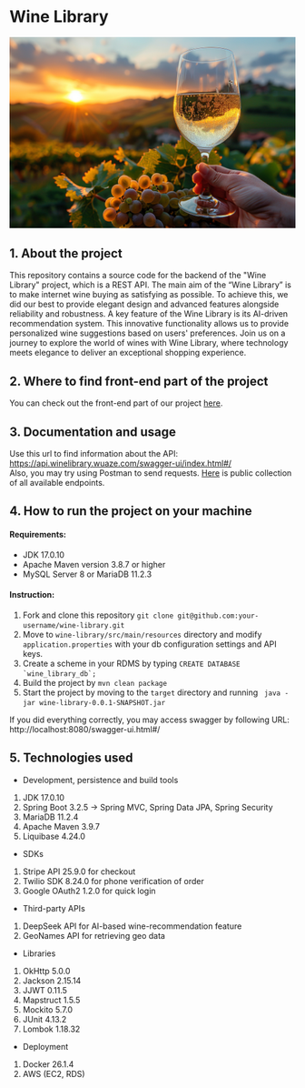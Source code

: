 # Wine Library
![](https://raw.githubusercontent.com/YaroslavRadevychVynnytskyi/content-wine-library/main/backend-readme-pics/main-pic-1.jpeg)

## 1. About the project
This repository contains a source code for the backend of the "Wine Library" project,
which is a REST API. The main aim of the “Wine Library” is to make internet wine 
buying as satisfying as possible. To achieve this, we did our best to provide elegant design and advanced features 
alongside reliability and robustness. 
A key feature of the Wine Library is its AI-driven recommendation system. This innovative 
functionality allows us to provide personalized wine suggestions based on users' 
preferences. Join us on a journey to explore the world of wines with Wine Library, 
where technology meets elegance to deliver an exceptional shopping experience.

## 2. Where to find front-end part of the project
You can check out the front-end part of our project [here](https://github.com/BodyaRespect/wine-library).

## 3. Documentation and usage
Use this url to find information about the API:
https://api.winelibrary.wuaze.com/swagger-ui/index.html#/  
Also, you may try using Postman to send requests. [Here](https://web.postman.co/workspace/bbc70790-d1bb-4376-989e-8b0901791111) 
is public collection of all available endpoints.

## 4. How to run the project on your machine
#### Requirements:
* JDK 17.0.10
* Apache Maven version 3.8.7 or higher
* MySQL Server 8 or MariaDB 11.2.3
#### Instruction:
1. Fork and clone this repository ```git clone git@github.com:your-username/wine-library.git```
2. Move to ```wine-library/src/main/resources``` directory and modify 
   ```application.properties``` with your db configuration settings and API keys.
3. Create a scheme in your RDMS by typing ```CREATE DATABASE `wine_library_db`; ```
4. Build the project by ```mvn clean package```
5. Start the project by moving to the ```target``` directory
and running ``` java -jar wine-library-0.0.1-SNAPSHOT.jar```

If you did everything correctly, you may access swagger by following URL:
http://localhost:8080/swagger-ui.html#/

## 5. Technologies used

* Development, persistence and build tools
1. JDK 17.0.10
2. Spring Boot 3.2.5 -> Spring MVC, Spring Data JPA, Spring Security 
3. MariaDB 11.2.4
4. Apache Maven 3.9.7
5. Liquibase 4.24.0

* SDKs
1. Stripe API 25.9.0 for checkout
2. Twilio SDK 8.24.0 for phone verification of order
3. Google OAuth2 1.2.0 for quick login

* Third-party APIs
1. DeepSeek API for AI-based wine-recommendation feature
2. GeoNames API for retrieving geo data

* Libraries
1. OkHttp 5.0.0
2. Jackson 2.15.14
3. JJWT 0.11.5
4. Mapstruct 1.5.5
5. Mockito 5.7.0
6. JUnit 4.13.2
7. Lombok 1.18.32

* Deployment
1. Docker 26.1.4
2. AWS (EC2, RDS)
